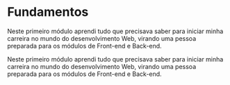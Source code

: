
# Fundamentos

Neste primeiro módulo aprendi tudo que precisava saber para iniciar minha carreira no mundo do desenvolvimento Web, virando uma pessoa preparada para os módulos de Front-end e Back-end. 

Neste primeiro módulo aprendi tudo que precisava saber para iniciar minha carreira no mundo do desenvolvimento Web, virando uma pessoa preparada para os módulos de Front-end e Back-end. 

